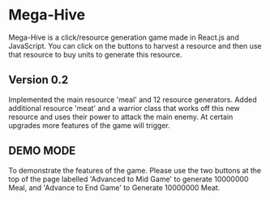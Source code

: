 # Mega-Hive

Mega-Hive is a click/resource generation game made in React.js and JavaScript. You can click on the buttons to harvest a resource and then use that resource to buy units to generate this resource. 

## Version 0.2

Implemented the main resource 'meal' and 12 resource generators. Added additional resource 'meat' and a warrior class that works off this new resource and uses their power to attack the main enemy. At certain upgrades more features of the game will trigger.

## DEMO MODE
To demonstrate the features of the game. Please use the two buttons at the top of the page labelled 'Advanced to Mid Game' to generate 10000000 Meal, and 'Advance to End Game' to Generate 10000000 Meat. 